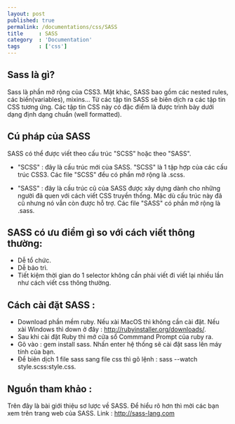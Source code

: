 ```yaml
---
layout: post
published: true
permalink: /documentations/css/SASS
title     : SASS
category  : 'Documentation'
tags      : ['css']
---
```


## Sass là gì?

Sass là phần mở rộng của CSS3. Mặt khác, SASS bao gồm các nested rules, các biến(variables), mixins... Từ các tập tin SASS sẽ biên dịch ra các tập tin CSS tương ứng. Các tập tin CSS này có đặc điểm là được trình bày dưới dạng định dạng chuẩn (well formatted).

## Cú pháp của SASS

SASS có thể được viết theo cấu trúc "SCSS" hoặc theo "SASS".

* "SCSS" : đây là cấu trúc mới của SASS. "SCSS" là 1 tập hợp của các cấu trúc CSS3. Các file "SCSS" đều có phần mở rộng là .scss.

* "SASS" : đây là cấu trúc cũ của SASS được xây dựng dành cho những người đã quen với cách viết CSS truyền thống. Mặc dù cấu trúc này đã cũ nhưng nó vẫn còn được hỗ trợ. Các file "SASS" có phần mở rộng là .sass.

## SASS có ưu điểm gì so với cách viết thông thường:

* Dễ tổ chức.
* Dễ bảo trì.
* Tiết kiệm thời gian do 1 selector không cần phải viết đi viết lại nhiều lần như cách viết css thông thường.

## Cách cài đặt SASS :

* Download phần mềm ruby. Nếu xài MacOS thì không cần cài đặt. Nếu xài Windows thì down ở đây : http://rubyinstaller.org/downloads/.
* Sau khi cài đặt Ruby thì mở cửa sổ Commmand Prompt của ruby ra.
* Gõ vào : gem install sass. Nhấn enter hệ thống sẽ cài đặt sass lên máy tính của bạn.
* Để biên dịch 1 file sass sang file css thì gõ lệnh : sass --watch style.scss:style.css.

## Nguồn tham khảo :

Trên đây là bài giới thiệu sơ lược về SASS. Để hiểu rõ hơn thì mời các bạn xem trên trang web của SASS.
Link : http://sass-lang.com